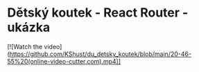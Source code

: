 ﻿# Dětský koutek - React Router - ukázka
 [![Watch the video] (https://github.com/KShust/du_detsky_koutek/blob/main/20-46-55%20(online-video-cutter.com).mp4)]
